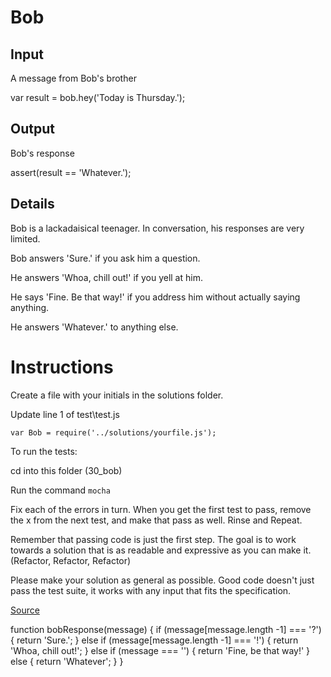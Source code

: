 # Bob

## Input

A message from Bob's brother

var result = bob.hey('Today is Thursday.');

## Output

Bob's response

assert(result == 'Whatever.');

## Details

Bob is a lackadaisical teenager. In conversation, his responses are very limited.

Bob answers 'Sure.' if you ask him a question.

He answers 'Whoa, chill out!' if you yell at him.

He says 'Fine. Be that way!' if you address him without actually saying anything.

He answers 'Whatever.' to anything else.

# Instructions

Create a file with your initials in the solutions folder.

Update line 1 of test\test.js

`var Bob = require('../solutions/yourfile.js');`

To run the tests:

cd into this folder (30_bob)

Run the command `mocha`

Fix each of the errors in turn. When you get the first test to pass, remove the x from the next test, and make that pass as well. Rinse and Repeat.

Remember that passing code is just the first step. The goal is to work towards a solution that is as readable and expressive as you can make it. (Refactor, Refactor, Refactor)

Please make your solution as general as possible. Good code doesn't just pass the test suite, it works with any input that fits the specification.

[Source](http://exercism.io/exercises/javascript/bob/readme)

function bobResponse(message) {
  if (message[message.length -1] === '?') {
    return 'Sure.';
  } else if (message[message.length -1] === '!') {
    return 'Whoa, chill out!';
  } else if (message === '') {
    return 'Fine, be that way!'
  } else {
    return 'Whatever';
  }
}
